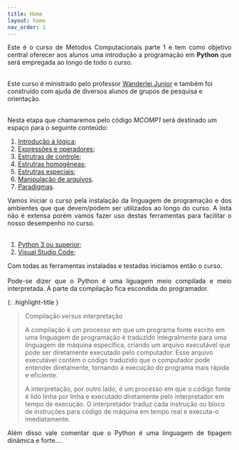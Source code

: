 ```yaml
---
title: Home
layout: home
nav_order: 1
---
```


<p align = "justify">
Este é o curso de Métodos Computacionais parte 1 e tem como objetivo central oferecer aos alunos uma introdução a programação em <b>Python</b> que será empregada ao longo de todo o curso.<br><br>

Este curso é ministrado pelo professor <a href="http://lattes.cnpq.br/2268506213083114">Wanderlei Junior</a> e também foi construído com ajuda de diversos alunos de grupos de pesquisa e orientação.<br><br>

Nesta etapa que chamaremos pelo código <i>MCOMP1</i> será destinado um espaço para o seguinte conteúdo:
</p>

<ol>
    <li><a href="https://wmpjrufg.github.io/MCOMP001/001-0.html">Introdução à lógica</a>;</li>
    <li><a href="https://wmpjrufg.github.io/MCOMP001/002-0.html">Expressões e operadores</a>;</li>
    <li><a href="https://wmpjrufg.github.io/MCOMP001/003-0.html">Estrutras de controle</a>;</li>
    <li><a href="https://wmpjrufg.github.io/MCOMP001/004-0.html">Estrutras homogêneas</a>;</li>
    <li><a href="https://wmpjrufg.github.io/MCOMP001/005-0.html">Estrutras especiais</a>;</li>
    <li><a href="https://wmpjrufg.github.io/MCOMP001/006-0.html">Manipulação de arquivos</a>.</li>
    <li><a href="https://wmpjrufg.github.io/MCOMP001/007-0.html">Paradigmas</a>.</li>
</ol>

<p align = "justify">
Vamos iniciar o curso pela instalação da linguagem de programação e dos ambientes que que devem/podem ser utilizados ao longo do curso. A lista não é extensa porém vamos fazer uso destas ferramentas para facilitar o nosso desempenho no curso.<br><br>
</p>

<ol>
    <li><a href="https://python.org.br/instalacao-windows/">Python 3 ou superior</a>;</li>
    <li><a href="https://code.visualstudio.com">Visual Studio Code</a>;</li>
</ol>

<p align = "justify">
Com todas as ferramentas instaladas e testadas iniciamos então o curso.
<br><br>
Pode-se dizer que o Python é uma liguagem meio compilada e meio interpretada. A parte da compilação fica escondida do programador.
</p>

{: .highlight-title }
> Compilação _versus_ interpretação
>
> A compilação é um processo em que um programa fonte escrito em uma linguagem de programação é traduzido integralmente para uma linguagem de máquina específica, criando um arquivo executável que pode ser diretamente executado pelo computador. Esse arquivo executável contém o código traduzido que o computador pode entender diretamente, tornando a execução do programa mais rápida e eficiente. 
>
> A interpretação, por outro lado, é um processo em que o código fonte é lido linha por linha e executado diretamente pelo interpretador em tempo de execução. O interpretador traduz cada instrução ou bloco de instruções para código de máquina em tempo real e executa-o imediatamente.

<p align = "justify">
Além disso vale comentar que o Python é uma linguagem de tipagem dinâmica e forte....
</p>
